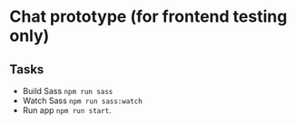 # Chat prototype (for frontend testing only)

## Tasks

- Build Sass `npm run sass`
- Watch Sass `npm run sass:watch`
- Run app `npm run start`.
